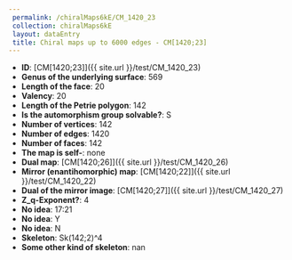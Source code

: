 ```yaml
--- 
 permalink: /chiralMaps6kE/CM_1420_23 
 collection: chiralMaps6kE
 layout: dataEntry
 title: Chiral maps up to 6000 edges - CM[1420;23]
---
```


- **ID**: [CM[1420;23]]({{ site.url }}/test/CM_1420_23)
- **Genus of the underlying surface**: 569
- **Length of the face**: 20
- **Valency**: 20
- **Length of the Petrie polygon**: 142
- **Is the automorphism group solvable?**: S
- **Number of vertices**: 142
- **Number of edges**: 1420
- **Number of faces**: 142
- **The map is self-**: none
- **Dual map**: [CM[1420;26]]({{ site.url }}/test/CM_1420_26)
- **Mirror (enantihomorphic) map**: [CM[1420;22]]({{ site.url }}/test/CM_1420_22)
- **Dual of the mirror image**: [CM[1420;27]]({{ site.url }}/test/CM_1420_27)
- **Z_q-Exponent?**: 4
- **No idea**:  17:21
- **No idea**: Y
- **No idea**: N
- **Skeleton**: Sk(142;2)^4
- **Some other kind of skeleton**: nan
